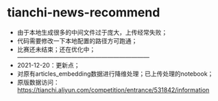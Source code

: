 # tianchi-news-recommend
- 由于本地生成很多的中间文件过于庞大，上传经常失败；
- 代码需要修改一下本地配置的路径方可跑通；
- 比赛还未结束；还在优化中；
——————————————————————
- 2021-12-20：更新点；
- 对原有articles_embedding数据进行降维处理；已上传处理的notebook；
- 原版数据访问：https://tianchi.aliyun.com/competition/entrance/531842/information

